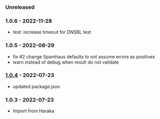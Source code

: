 
### Unreleased

### 1.0.6 - 2022-11-28

- test: increase timeout for DNSBL test


### 1.0.5 - 2022-08-29

- fix #2 change Spamhaus defaults to not assume errors as positives
- warn instead of debug when result do not validate


### [1.0.4] - 2022-07-23

- updated package.json


### 1.0.3 - 2022-07-23

- Import from Haraka


[1.0.4]: https://github.com/haraka/haraka-plugin-uribl/releases/tag/1.0.4
[1.0.6]: https://github.com/haraka/haraka-plugin-uribl/releases/tag/1.0.6
